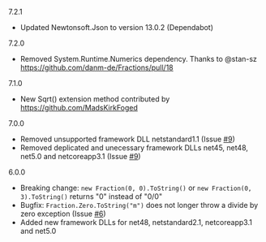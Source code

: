 ﻿7.2.1

- Updated Newtonsoft.Json to version 13.0.2 (Dependabot)

7.2.0

- Removed System.Runtime.Numerics dependency. Thanks to @stan-sz https://github.com/danm-de/Fractions/pull/18

7.1.0

- New Sqrt() extension method contributed by https://github.com/MadsKirkFoged

7.0.0

- Removed unsupported framework DLL netstandard1.1 (Issue [#9](https://github.com/danm-de/Fractions/issues/9))
- Removed deplicated and unecessary framework DLLs net45, net48, net5.0 and netcoreapp3.1 (Issue [#9](https://github.com/danm-de/Fractions/issues/9))

6.0.0

- Breaking change: `new Fraction(0, 0).ToString()` or `new Fraction(0, 3).ToString()` returns "0" instead of "0/0"
- Bugfix: `Fraction.Zero.ToString("m")` does not longer throw a divide by zero exception (Issue [#6](https://github.com/danm-de/Fractions/issues/6))
- Added new framework DLLs for net48, netstandard2.1, netcoreapp3.1 and net5.0